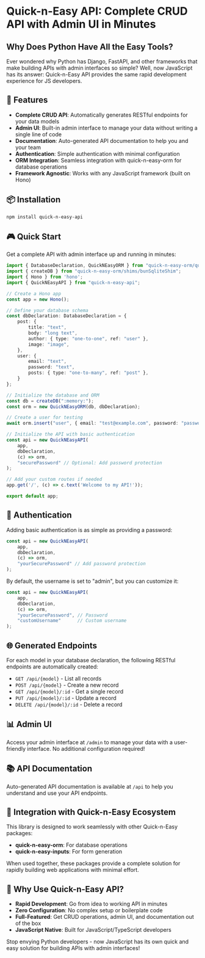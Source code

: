 # Quick-n-Easy API: Complete CRUD API with Admin UI in Minutes

## Why Does Python Have All the Easy Tools?

Ever wondered why Python has Django, FastAPI, and other frameworks that make building APIs with admin interfaces so simple? Well, now JavaScript has its answer: Quick-n-Easy API provides the same rapid development experience for JS developers.

## 🚀 Features

- **Complete CRUD API**: Automatically generates RESTful endpoints for your data models
- **Admin UI**: Built-in admin interface to manage your data without writing a single line of code
- **Documentation**: Auto-generated API documentation to help you and your team
- **Authentication**: Simple authentication with minimal configuration
- **ORM Integration**: Seamless integration with quick-n-easy-orm for database operations
- **Framework Agnostic**: Works with any JavaScript framework (built on Hono)

## 📦 Installation

```bash
npm install quick-n-easy-api
```

## 🎮 Quick Start

Get a complete API with admin interface up and running in minutes:

```typescript
import { DatabaseDeclaration, QuickNEasyORM } from "quick-n-easy-orm/quickNEasyOrm";
import { createDB } from "quick-n-easy-orm/shims/bunSqliteShim";
import { Hono } from 'hono';
import { QuickNEasyAPI } from "quick-n-easy-api";

// Create a Hono app
const app = new Hono();

// Define your database schema
const dbDeclaration: DatabaseDeclaration = {
    post: {
        title: "text",
        body: "long text",
        author: { type: "one-to-one", ref: "user" },
        image: "image",
    },
    user: {
        email: "text",
        password: "text",
        posts: { type: "one-to-many", ref: "post" },
    }
};

// Initialize the database and ORM
const db = createDB(":memory:");
const orm = new QuickNEasyORM(db, dbDeclaration);

// Create a user for testing
await orm.insert("user", { email: "test@example.com", password: "password123" });

// Initialize the API with basic authentication
const api = new QuickNEasyAPI(
    app, 
    dbDeclaration, 
    (c) => orm,
    "securePassword" // Optional: Add password protection
);

// Add your custom routes if needed
app.get('/', (c) => c.text('Welcome to my API!'));

export default app;
```

## 🔐 Authentication

Adding basic authentication is as simple as providing a password:

```typescript
const api = new QuickNEasyAPI(
    app, 
    dbDeclaration, 
    (c) => orm,
    "yourSecurePassword" // Add password protection
);
```

By default, the username is set to "admin", but you can customize it:

```typescript
const api = new QuickNEasyAPI(
    app, 
    dbDeclaration, 
    (c) => orm,
    "yourSecurePassword", // Password
    "customUsername"      // Custom username
);
```

## 🌐 Generated Endpoints

For each model in your database declaration, the following RESTful endpoints are automatically created:

- `GET /api/{model}` - List all records
- `POST /api/{model}` - Create a new record
- `GET /api/{model}/:id` - Get a single record
- `PUT /api/{model}/:id` - Update a record
- `DELETE /api/{model}/:id` - Delete a record

## 📊 Admin UI

Access your admin interface at `/admin` to manage your data with a user-friendly interface. No additional configuration required!

## 📚 API Documentation

Auto-generated API documentation is available at `/api` to help you understand and use your API endpoints.

## 🔄 Integration with Quick-n-Easy Ecosystem

This library is designed to work seamlessly with other Quick-n-Easy packages:

- **quick-n-easy-orm**: For database operations
- **quick-n-easy-inputs**: For form generation

When used together, these packages provide a complete solution for rapidly building web applications with minimal effort.

## 🤔 Why Use Quick-n-Easy API?

- **Rapid Development**: Go from idea to working API in minutes
- **Zero Configuration**: No complex setup or boilerplate code
- **Full-Featured**: Get CRUD operations, admin UI, and documentation out of the box
- **JavaScript Native**: Built for JavaScript/TypeScript developers

Stop envying Python developers - now JavaScript has its own quick and easy solution for building APIs with admin interfaces!